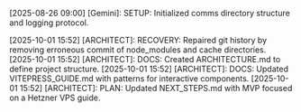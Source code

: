 <!-- Example log -->
[2025-08-26 09:00] [Gemini]: SETUP: Initialized comms directory structure and logging protocol.

<!-- example log -->
[2025-10-01 15:52] [ARCHITECT]: RECOVERY: Repaired git history by removing erroneous commit of node_modules and cache directories.
[2025-10-01 15:52] [ARCHITECT]: DOCS: Created ARCHITECTURE.md to define project structure.
[2025-10-01 15:52] [ARCHITECT]: DOCS: Updated VITEPRESS_GUIDE.md with patterns for interactive components.
[2025-10-01 15:52] [ARCHITECT]: PLAN: Updated NEXT_STEPS.md with MVP focused on a Hetzner VPS guide.